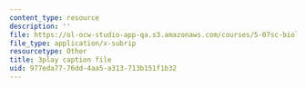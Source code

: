 ```yaml
---
content_type: resource
description: ''
file: https://ol-ocw-studio-app-qa.s3.amazonaws.com/courses/5-07sc-biological-chemistry-i-fall-2013/977eda7776dd4aa5a313713b151f1b32_cEoteBfcBE0.srt
file_type: application/x-subrip
resourcetype: Other
title: 3play caption file
uid: 977eda77-76dd-4aa5-a313-713b151f1b32
---
```

